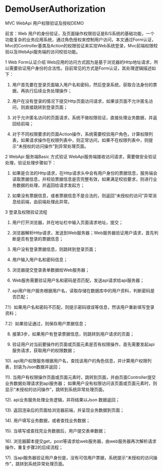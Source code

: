 DemoUserAuthorization
=====================

MVC WebApi 用户权限验证及授权DEMO

前言：Web 用户的身份验证，及页面操作权限验证是B/S系统的基础功能，一个功能复杂的业务应用系统，通过角色授权来控制用户访问，本文通过Form认证，Mvc的Controller基类及Action的权限验证来实现Web系统登录，Mvc前端权限校验以及WebApi服务端的访问校验功能。


1 Web Form认证介绍
Web应用的访问方式因为是基于浏览器的Http地址请求，所以需要验证用户身份的合法性。目前常见的方式是Form认证，其处理逻辑描述如下：

1) 用户首先要在登录页面输入用户名和密码，然后登录系统，获取合法身份的票据，再执行后续业务处理操作；

2) 用户在没有登录的情况下提交Http页面访问请求，如果该页面不允许匿名访问，则直接跳转到登录页面；

3) 对于允许匿名访问的页面请求，系统不做权限验证，直接处理业务数据，并返回给前端；

4) 对于不同权限要求的页面Action操作，系统需要校验用户角色，计算权限列表，如果请求操作在权限列表中，则正常访问，如果不在权限列表中，则提示“未授权的访问操作”到异常处理页面。


2 WebApi 服务端Basic 方式验证
WebApi服务端接收访问请求，需要做安全验证处理，验证处理步骤如下：

1) 如果是合法的Http请求，在Http请求头中会有用户身份的票据信息，服务端会读取票据信息，并校验票据信息是否完整有效，如果满足校验要求，则进行业务数据的处理，并返回给请求发起方；

2) 如果没有票据信息，或者票据信息不是合法的，则返回“未授权的访问”异常消息给前端，由前端处理此异常。

3 登录及权限验证流程

1) 用户打开浏览器，并在地址栏中输入页面请求地址，提交；
2) 浏览器解析Http请求，发送到Web服务器；Web服务器验证用户请求，首先判断是否有登录的票据信息；

3) 用户没有登录票据信息，则跳转到登录页面；

4) 用户输入用户名和密码信息；

5) 浏览器提交登录表单数据给Web服务器；

6) Web服务需要验证用户名和密码是否匹配，发送api请求给api服务器；

7) api用户账户服务根据用户名，读取存储在数据库中的用户资料，判断密码是否匹配；

7.1）如果用户名和密码不匹配，则提示密码错误等信息，然该用户重新填写登录资料；

7.2）如果验证通过，则保存用户票据信息；

8) 接第3步，如果用户有登录票据信息，则跳转到用户请求的页面；

9) 验证用户对当前要操作的页面或页面元素是否有权限操作，首先需要发起api服务请求，获取用户的权限数据；

10). api用户权限服务根据用户名，查找该用户的角色信息，并计算用户权限列表，封装为Json数据并返回；

11). 当用户有权限操作页面或页面元素时，跳转到页面，并由页面Controller提交业务数据处理请求到api服务器；
   如果用户没有权限访问该页面或页面元素时，则显示“未授权的访问操作”，跳转到系统异常处理页面。
   
12). api业务服务处理业务逻辑，并将结果以Json 数据返回；

13). 返回渲染后的页面给浏览器前端，并呈现业务数据到页面；

14). 用户填写业务数据，或者查找业务数据；

15). 当填写或查找完业务数据后，用户提交表单数据；

16). 浏览器脚本提交get，post等请求给web服务器，由web服务器再次解析请求操作，重复步骤2的后续流程；

17). 当api服务器验证用户身份是，没有可信用户票据，系统提示“未授权的访问操作”，跳转到系统异常处理页面。
